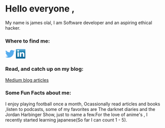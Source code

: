 # Hello everyone ,

My name is james olal, I am Software developer and an aspiring ethical hacker.

### Where to find me:
<p align="left">
<a href="http://twitter.com/OlalKeith" target="blank"><img align="center" src="https://github.com/OlalKeith/OlalKeith/blob/main/socials/twitter.png" alt="" height="30" /></a>
<a href="http://linkedin.com/in/OlalKeith" target="blank"><img align="center" src="https://github.com/OlalKeith/OlalKeith/blob/main/socials/transparent-Linkedin-logo-icon.png" alt="" height="30" /></a>
</p>


### Read, and catch up on my blog:
[Medium blog articles](https://medium.com/@OlalJames)

### Some Fun Facts about me:
I enjoy playing football once a month, Ocassionally read articles and books ,listen to podcasts, some of my favorites are The darknet diaries and the Jordan Harbinger Show, just to name a few.For the love of anime's , I recently started learning japanese(So far I can count 1 - 5).
